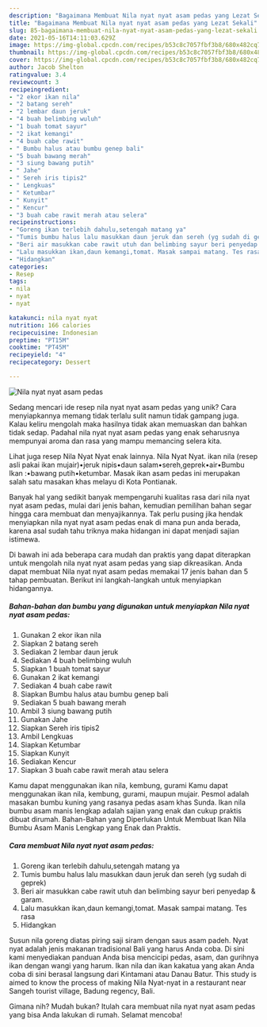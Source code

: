 ```yaml
---
description: "Bagaimana Membuat Nila nyat nyat asam pedas yang Lezat Sekali"
title: "Bagaimana Membuat Nila nyat nyat asam pedas yang Lezat Sekali"
slug: 85-bagaimana-membuat-nila-nyat-nyat-asam-pedas-yang-lezat-sekali
date: 2021-05-16T14:11:03.629Z
image: https://img-global.cpcdn.com/recipes/b53c8c7057fbf3b8/680x482cq70/nila-nyat-nyat-asam-pedas-foto-resep-utama.jpg
thumbnail: https://img-global.cpcdn.com/recipes/b53c8c7057fbf3b8/680x482cq70/nila-nyat-nyat-asam-pedas-foto-resep-utama.jpg
cover: https://img-global.cpcdn.com/recipes/b53c8c7057fbf3b8/680x482cq70/nila-nyat-nyat-asam-pedas-foto-resep-utama.jpg
author: Jacob Shelton
ratingvalue: 3.4
reviewcount: 3
recipeingredient:
- "2 ekor ikan nila"
- "2 batang sereh"
- "2 lembar daun jeruk"
- "4 buah belimbing wuluh"
- "1 buah tomat sayur"
- "2 ikat kemangi"
- "4 buah cabe rawit"
- " Bumbu halus atau bumbu genep bali"
- "5 buah bawang merah"
- "3 siung bawang putih"
- " Jahe"
- " Sereh iris tipis2"
- " Lengkuas"
- " Ketumbar"
- " Kunyit"
- " Kencur"
- "3 buah cabe rawit merah atau selera"
recipeinstructions:
- "Goreng ikan terlebih dahulu,setengah matang ya"
- "Tumis bumbu halus lalu masukkan daun jeruk dan sereh (yg sudah di geprek)"
- "Beri air masukkan cabe rawit utuh dan belimbing sayur beri penyedap &amp; garam."
- "Lalu masukkan ikan,daun kemangi,tomat. Masak sampai matang. Tes rasa"
- "Hidangkan"
categories:
- Resep
tags:
- nila
- nyat
- nyat

katakunci: nila nyat nyat 
nutrition: 166 calories
recipecuisine: Indonesian
preptime: "PT15M"
cooktime: "PT45M"
recipeyield: "4"
recipecategory: Dessert

---
```



![Nila nyat nyat asam pedas](https://img-global.cpcdn.com/recipes/b53c8c7057fbf3b8/680x482cq70/nila-nyat-nyat-asam-pedas-foto-resep-utama.jpg)

Sedang mencari ide resep nila nyat nyat asam pedas yang unik? Cara menyiapkannya memang tidak terlalu sulit namun tidak gampang juga. Kalau keliru mengolah maka hasilnya tidak akan memuaskan dan bahkan tidak sedap. Padahal nila nyat nyat asam pedas yang enak seharusnya mempunyai aroma dan rasa yang mampu memancing selera kita.

Lihat juga resep Nila Nyat Nyat enak lainnya. Nila Nyat Nyat. ikan nila (resep asli pakai ikan mujair)•jeruk nipis•daun salam•sereh,geprek•air•Bumbu Ikan :•bawang putih•ketumbar. Masak ikan asam pedas ini merupakan salah satu masakan khas melayu di Kota Pontianak.

Banyak hal yang sedikit banyak mempengaruhi kualitas rasa dari nila nyat nyat asam pedas, mulai dari jenis bahan, kemudian pemilihan bahan segar hingga cara membuat dan menyajikannya. Tak perlu pusing jika hendak menyiapkan nila nyat nyat asam pedas enak di mana pun anda berada, karena asal sudah tahu triknya maka hidangan ini dapat menjadi sajian istimewa.


Di bawah ini ada beberapa cara mudah dan praktis yang dapat diterapkan untuk mengolah nila nyat nyat asam pedas yang siap dikreasikan. Anda dapat membuat Nila nyat nyat asam pedas memakai 17 jenis bahan dan 5 tahap pembuatan. Berikut ini langkah-langkah untuk menyiapkan hidangannya.

<!--inarticleads1-->

##### Bahan-bahan dan bumbu yang digunakan untuk menyiapkan Nila nyat nyat asam pedas:

1. Gunakan 2 ekor ikan nila
1. Siapkan 2 batang sereh
1. Sediakan 2 lembar daun jeruk
1. Sediakan 4 buah belimbing wuluh
1. Siapkan 1 buah tomat sayur
1. Gunakan 2 ikat kemangi
1. Sediakan 4 buah cabe rawit
1. Siapkan  Bumbu halus atau bumbu genep bali
1. Sediakan 5 buah bawang merah
1. Ambil 3 siung bawang putih
1. Gunakan  Jahe
1. Siapkan  Sereh iris tipis2
1. Ambil  Lengkuas
1. Siapkan  Ketumbar
1. Siapkan  Kunyit
1. Sediakan  Kencur
1. Siapkan 3 buah cabe rawit merah atau selera


Kamu dapat menggunakan ikan nila, kembung, gurami Kamu dapat menggunakan ikan nila, kembung, gurami, maupun mujair. Pesmol adalah masakan bumbu kuning yang rasanya pedas asam khas Sunda. Ikan nila bumbu asam manis lengkap adalah sajian yang enak dan cukup praktis dibuat dirumah. Bahan-Bahan yang Diperlukan Untuk Membuat Ikan Nila Bumbu Asam Manis Lengkap yang Enak dan Praktis. 

<!--inarticleads2-->

##### Cara membuat Nila nyat nyat asam pedas:

1. Goreng ikan terlebih dahulu,setengah matang ya
1. Tumis bumbu halus lalu masukkan daun jeruk dan sereh (yg sudah di geprek)
1. Beri air masukkan cabe rawit utuh dan belimbing sayur beri penyedap &amp; garam.
1. Lalu masukkan ikan,daun kemangi,tomat. Masak sampai matang. Tes rasa
1. Hidangkan


Susun nila goreng diatas piring saji siram dengan saus asam padeh. Nyat nyat adalah jenis makanan tradisional Bali yang harus Anda coba. Di sini kami menyediakan panduan Anda bisa mencicipi pedas, asam, dan gurihnya ikan dengan wangi yang harum. Ikan nila dan ikan kakatua yang akan Anda coba di sini berasal langsung dari Kintamani atau Danau Batur. This study is aimed to know the process of making Nila Nyat-nyat in a restaurant near Sangeh tourist village, Badung regency, Bali. 

Gimana nih? Mudah bukan? Itulah cara membuat nila nyat nyat asam pedas yang bisa Anda lakukan di rumah. Selamat mencoba!
